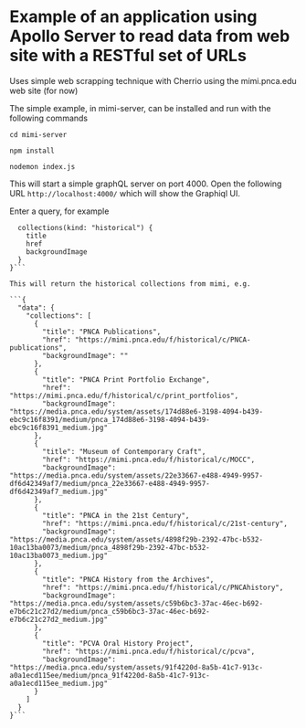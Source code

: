 # Example of an application using Apollo Server to read data from web site with a RESTful set of URLs

Uses simple web scrapping technique with Cherrio using the mimi.pnca.edu web site (for now)

The simple example, in mimi-server, can be installed and run with the following commands

```
cd mimi-server

npm install

nodemon index.js
```

This will start a simple graphQL server on port 4000.  Open the following URL `http://localhost:4000/` which will show the Graphiql UI.

Enter a query, for example

```{
  collections(kind: "historical") {
    title
    href
    backgroundImage
  }
}```

This will return the historical collections from mimi, e.g. 

```{
  "data": {
    "collections": [
      {
        "title": "PNCA Publications",
        "href": "https://mimi.pnca.edu/f/historical/c/PNCA-publications",
        "backgroundImage": ""
      },
      {
        "title": "PNCA Print Portfolio Exchange",
        "href": "https://mimi.pnca.edu/f/historical/c/print_portfolios",
        "backgroundImage": "https://media.pnca.edu/system/assets/174d88e6-3198-4094-b439-ebc9c16f8391/medium/pnca_174d88e6-3198-4094-b439-ebc9c16f8391_medium.jpg"
      },
      {
        "title": "Museum of Contemporary Craft",
        "href": "https://mimi.pnca.edu/f/historical/c/MOCC",
        "backgroundImage": "https://media.pnca.edu/system/assets/22e33667-e488-4949-9957-df6d42349af7/medium/pnca_22e33667-e488-4949-9957-df6d42349af7_medium.jpg"
      },
      {
        "title": "PNCA in the 21st Century",
        "href": "https://mimi.pnca.edu/f/historical/c/21st-century",
        "backgroundImage": "https://media.pnca.edu/system/assets/4898f29b-2392-47bc-b532-10ac13ba0073/medium/pnca_4898f29b-2392-47bc-b532-10ac13ba0073_medium.jpg"
      },
      {
        "title": "PNCA History from the Archives",
        "href": "https://mimi.pnca.edu/f/historical/c/PNCAhistory",
        "backgroundImage": "https://media.pnca.edu/system/assets/c59b6bc3-37ac-46ec-b692-e7b6c21c27d2/medium/pnca_c59b6bc3-37ac-46ec-b692-e7b6c21c27d2_medium.jpg"
      },
      {
        "title": "PCVA Oral History Project",
        "href": "https://mimi.pnca.edu/f/historical/c/pcva",
        "backgroundImage": "https://media.pnca.edu/system/assets/91f4220d-8a5b-41c7-913c-a0a1ecd115ee/medium/pnca_91f4220d-8a5b-41c7-913c-a0a1ecd115ee_medium.jpg"
      }
    ]
  }
}```
